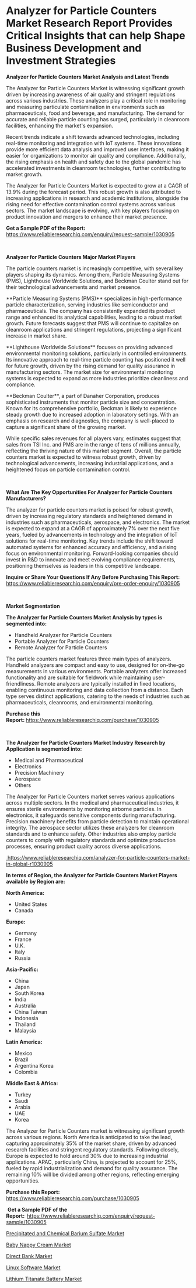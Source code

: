 <p><h1>Analyzer for Particle Counters Market Research Report Provides Critical Insights that can help Shape Business Development and Investment Strategies</h1></p><p><strong>Analyzer for Particle Counters Market Analysis and Latest Trends</strong></p>
<p><p>The Analyzer for Particle Counters Market is witnessing significant growth driven by increasing awareness of air quality and stringent regulations across various industries. These analyzers play a critical role in monitoring and measuring particulate contamination in environments such as pharmaceuticals, food and beverage, and manufacturing. The demand for accurate and reliable particle counting has surged, particularly in cleanroom facilities, enhancing the market's expansion.</p><p>Recent trends indicate a shift towards advanced technologies, including real-time monitoring and integration with IoT systems. These innovations provide more efficient data analysis and improved user interfaces, making it easier for organizations to monitor air quality and compliance. Additionally, the rising emphasis on health and safety due to the global pandemic has accelerated investments in cleanroom technologies, further contributing to market growth.</p><p>The Analyzer for Particle Counters Market is expected to grow at a CAGR of 13.9% during the forecast period. This robust growth is also attributed to increasing applications in research and academic institutions, alongside the rising need for effective contamination control systems across various sectors. The market landscape is evolving, with key players focusing on product innovation and mergers to enhance their market presence.</p></p>
<p><strong>Get a Sample PDF of the Report:&nbsp;</strong> <a href="https://www.reliableresearchiq.com/enquiry/request-sample/1030905?utm_campaign=1144&utm_medium=2&utm_source=Github&utm_content=ia&utm_term=03122024&utm_id=analyzer-for-particle-counters">https://www.reliableresearchiq.com/enquiry/request-sample/1030905</a></p>
<p>&nbsp;</p>
<p><strong>Analyzer for Particle Counters Major Market Players</strong></p>
<p><p>The particle counters market is increasingly competitive, with several key players shaping its dynamics. Among them, Particle Measuring Systems (PMS), Lighthouse Worldwide Solutions, and Beckman Coulter stand out for their technological advancements and market presence.</p><p>**Particle Measuring Systems (PMS)** specializes in high-performance particle characterization, serving industries like semiconductor and pharmaceuticals. The company has consistently expanded its product range and enhanced its analytical capabilities, leading to a robust market growth. Future forecasts suggest that PMS will continue to capitalize on cleanroom applications and stringent regulations, projecting a significant increase in market share.</p><p>**Lighthouse Worldwide Solutions** focuses on providing advanced environmental monitoring solutions, particularly in controlled environments. Its innovative approach to real-time particle counting has positioned it well for future growth, driven by the rising demand for quality assurance in manufacturing sectors. The market size for environmental monitoring systems is expected to expand as more industries prioritize cleanliness and compliance.</p><p>**Beckman Coulter**, a part of Danaher Corporation, produces sophisticated instruments that monitor particle size and concentration. Known for its comprehensive portfolio, Beckman is likely to experience steady growth due to increased adoption in laboratory settings. With an emphasis on research and diagnostics, the company is well-placed to capture a significant share of the growing market.</p><p>While specific sales revenues for all players vary, estimates suggest that sales from TSI Inc. and PMS are in the range of tens of millions annually, reflecting the thriving nature of this market segment. Overall, the particle counters market is expected to witness robust growth, driven by technological advancements, increasing industrial applications, and a heightened focus on particle contamination control.</p></p>
<p>&nbsp;</p>
<p><strong>What Are The Key Opportunities For Analyzer for Particle Counters Manufacturers?</strong></p>
<p><p>The analyzer for particle counters market is poised for robust growth, driven by increasing regulatory standards and heightened demand in industries such as pharmaceuticals, aerospace, and electronics. The market is expected to expand at a CAGR of approximately 7% over the next five years, fueled by advancements in technology and the integration of IoT solutions for real-time monitoring. Key trends include the shift toward automated systems for enhanced accuracy and efficiency, and a rising focus on environmental monitoring. Forward-looking companies should invest in R&D to innovate and meet evolving compliance requirements, positioning themselves as leaders in this competitive landscape.</p></p>
<p><strong>Inquire or Share Your Questions If Any Before Purchasing This Report:</strong> <a href="https://www.reliableresearchiq.com/enquiry/pre-order-enquiry/1030905?utm_campaign=1144&utm_medium=2&utm_source=Github&utm_content=ia&utm_term=03122024&utm_id=analyzer-for-particle-counters">https://www.reliableresearchiq.com/enquiry/pre-order-enquiry/1030905</a></p>
<p>&nbsp;</p>
<p><strong>Market Segmentation</strong></p>
<p><strong>The Analyzer for Particle Counters Market Analysis by types is segmented into:</strong></p>
<p><ul><li>Handheld Analyzer for Particle Counters</li><li>Portable Analyzer for Particle Counters</li><li>Remote Analyzer for Particle Counters</li></ul></p>
<p><p>The particle counters market features three main types of analyzers. Handheld analyzers are compact and easy to use, designed for on-the-go measurements in various environments. Portable analyzers offer increased functionality and are suitable for fieldwork while maintaining user-friendliness. Remote analyzers are typically installed in fixed locations, enabling continuous monitoring and data collection from a distance. Each type serves distinct applications, catering to the needs of industries such as pharmaceuticals, cleanrooms, and environmental monitoring.</p></p>
<p><strong>Purchase this Report:&nbsp;</strong><a href="https://www.reliableresearchiq.com/purchase/1030905?utm_campaign=1144&utm_medium=2&utm_source=Github&utm_content=ia&utm_term=03122024&utm_id=analyzer-for-particle-counters">https://www.reliableresearchiq.com/purchase/1030905</a></p>
<p>&nbsp;</p>
<p><strong>The Analyzer for Particle Counters Market Industry Research by Application is segmented into:</strong></p>
<p><ul><li>Medical and Pharmaceutical</li><li>Electronics</li><li>Precision Machinery</li><li>Aerospace</li><li>Others</li></ul></p>
<p><p>The Analyzer for Particle Counters market serves various applications across multiple sectors. In the medical and pharmaceutical industries, it ensures sterile environments by monitoring airborne particles. In electronics, it safeguards sensitive components during manufacturing. Precision machinery benefits from particle detection to maintain operational integrity. The aerospace sector utilizes these analyzers for cleanroom standards and to enhance safety. Other industries also employ particle counters to comply with regulatory standards and optimize production processes, ensuring product quality across diverse applications.</p></p>
<p><a href="https://www.reliableresearchiq.com/analyzer-for-particle-counters-market-in-global-r1030905?utm_campaign=1144&utm_medium=2&utm_source=Github&utm_content=ia&utm_term=03122024&utm_id=analyzer-for-particle-counters">&nbsp;https://www.reliableresearchiq.com/analyzer-for-particle-counters-market-in-global-r1030905</a></p>
<p><strong>In terms of Region, the Analyzer for Particle Counters Market Players available by Region are:</strong></p>
<p>
    <p> <strong> North America: </strong>
        <ul>
            <li>United States</li>
            <li>Canada</li>
        </ul>
        </p> 
    <p> <strong> Europe: </strong>
        <ul>
            <li>Germany</li>
            <li>France</li>
            <li>U.K.</li>
            <li>Italy</li>
            <li>Russia</li>
        </ul>
        </p> 
    <p> <strong> Asia-Pacific: </strong>
        <ul>
            <li>China</li>
            <li>Japan</li>
            <li>South Korea</li>
            <li>India</li>
            <li>Australia</li>
            <li>China Taiwan</li>
            <li>Indonesia</li>
            <li>Thailand</li>
            <li>Malaysia</li>
        </ul>
        </p> 
    <p> <strong> Latin America: </strong>
        <ul>
            <li>Mexico</li>
            <li>Brazil</li>
            <li>Argentina Korea</li>
            <li>Colombia</li>
        </ul>
        </p> 
    <p> <strong> Middle East & Africa: </strong>
        <ul>
            <li>Turkey</li>
            <li>Saudi</li>
            <li>Arabia</li>
            <li>UAE</li>
            <li>Korea</li>
        </ul>
    </p>
    </p>
<p><p>The Analyzer for Particle Counters market is witnessing significant growth across various regions. North America is anticipated to take the lead, capturing approximately 35% of the market share, driven by advanced research facilities and stringent regulatory standards. Following closely, Europe is expected to hold around 30% due to increasing industrial applications. APAC, particularly China, is projected to account for 25%, fueled by rapid industrialization and demand for quality assurance. The remaining 10% will be divided among other regions, reflecting emerging opportunities.</p></p>
<p><strong>Purchase this Report: </strong><a href="https://www.reliableresearchiq.com/purchase/1030905?utm_campaign=1144&utm_medium=2&utm_source=Github&utm_content=ia&utm_term=03122024&utm_id=analyzer-for-particle-counters">https://www.reliableresearchiq.com/purchase/1030905</a></p>
<p>&nbsp;<strong>Get a Sample PDF of the Report:&nbsp;&nbsp;</strong><a href="https://www.reliableresearchiq.com/enquiry/request-sample/1030905?utm_campaign=1144&utm_medium=2&utm_source=Github&utm_content=ia&utm_term=03122024&utm_id=analyzer-for-particle-counters">https://www.reliableresearchiq.com/enquiry/request-sample/1030905</a></p>
<p><strong></strong></p>
<p><p><a href="https://github.com/arvelm4nthig/Market-Research-Report-List-1/blob/main/precipitated-and-chemical-barium-sulfate-market.md?utm_campaign=1144&utm_medium=2&utm_source=Github&utm_content=ia&utm_term=03122024&utm_id=analyzer-for-particle-counters">Precipitated and Chemical Barium Sulfate Market</a></p><p><a href="https://issuu.com/reportprime-2/docs/baby-nappy-cream-market-size-2030.pptx?utm_campaign=1144&utm_medium=2&utm_source=Github&utm_content=ia&utm_term=03122024&utm_id=analyzer-for-particle-counters">Baby Nappy Cream Market</a></p><p><a href="https://issuu.com/reportprime-2/docs/direct-bank-market-size-2030.pptx?utm_campaign=1144&utm_medium=2&utm_source=Github&utm_content=ia&utm_term=03122024&utm_id=analyzer-for-particle-counters">Direct Bank Market</a></p><p><a href="https://www.linkedin.com/pulse/linux-software-market-analysis-major-challenges-sales-avjwe?utm_campaign=1144&utm_medium=2&utm_source=Github&utm_content=ia&utm_term=03122024&utm_id=analyzer-for-particle-counters">Linux Software Market</a></p><p><a href="https://www.linkedin.com/pulse/lithium-titanate-battery-market-investigation-industry-evolution-7msqe?utm_campaign=1144&utm_medium=2&utm_source=Github&utm_content=ia&utm_term=03122024&utm_id=analyzer-for-particle-counters">Lithium Titanate Battery Market</a></p></p>